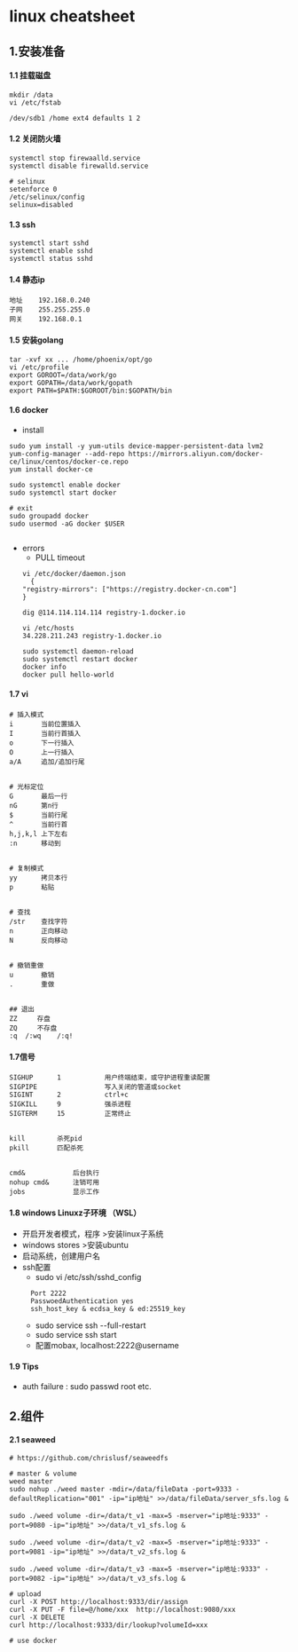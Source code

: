 # linux cheatsheet

## 1.安装准备

#### 1.1 挂载磁盘

```
mkdir /data 
vi /etc/fstab

/dev/sdb1 /home ext4 defaults 1 2
```

#### 1.2 关闭防火墙

```
systemctl stop firewaalld.service
systemctl disable firewalld.service

# selinux 
setenforce 0
/etc/selinux/config
selinux=disabled

```

#### 1.3 ssh

```
systemctl start sshd
systemctl enable sshd
systemctl status sshd

```

#### 1.4 静态ip

```
地址    192.168.0.240
子网    255.255.255.0
网关    192.168.0.1
```

#### 1.5 安装golang

```
tar -xvf xx ... /home/phoenix/opt/go
vi /etc/profile
export GOROOT=/data/work/go
export GOPATH=/data/work/gopath
export PATH=$PATH:$GOROOT/bin:$GOPATH/bin

```

#### 1.6 docker

- install

```
sudo yum install -y yum-utils device-mapper-persistent-data lvm2 
yum-config-manager --add-repo https://mirrors.aliyun.com/docker-ce/linux/centos/docker-ce.repo 
yum install docker-ce

sudo systemctl enable docker
sudo systemctl start docker

# exit
sudo groupadd docker
sudo usermod -aG docker $USER


```

- errors
  - PULL timeout
  ```
  vi /etc/docker/daemon.json
    {
  "registry-mirrors": ["https://registry.docker-cn.com"]
  } 

  dig @114.114.114.114 registry-1.docker.io
  
  vi /etc/hosts
  34.228.211.243 registry-1.docker.io

  sudo systemctl daemon-reload
  sudo systemctl restart docker
  docker info
  docker pull hello-world

  ``` 


#### 1.7 vi 

```
# 插入模式
i       当前位置插入
I       当前行首插入
o       下一行插入
O       上一行插入
a/A     追加/追加行尾


# 光标定位
G       最后一行
nG      第n行
$       当前行尾
^       当前行首
h,j,k,l 上下左右
:n      移动到


# 复制模式
yy      拷贝本行
p       粘贴


# 查找
/str    查找字符
n       正向移动
N       反向移动


# 撤销重做
u       撤销
.       重做


## 退出
ZZ     存盘
ZQ     不存盘
:q  /:wq    /:q!

```

#### 1.7信号

```
SIGHUP      1           用户终端结束，或守护进程重读配置
SIGPIPE                 写入关闭的管道或socket
SIGINT      2           ctrl+c
SIGKILL     9           强杀进程
SIGTERM     15          正常终止


kill        杀死pid
pkill       匹配杀死


cmd&            后台执行
nohup cmd&      注销可用
jobs            显示工作
```

#### 1.8 windows Linuxz子环境 （WSL）
- 开启开发者模式，程序 >安装linux子系统
- windows stores >安装ubuntu
- 启动系统，创建用户名
- ssh配置
  - sudo vi /etc/ssh/sshd_config
  ```
    Port 2222
    PasswoedAuthentication yes
    ssh_host_key & ecdsa_key & ed:25519_key
  ```
  - sudo service ssh --full-restart
  - sudo service ssh start
  - 配置mobax, localhost:2222@username
 
#### 1.9 Tips
 - auth failure : sudo passwd root etc.

## 2.组件

#### 2.1 seaweed

```
# https://github.com/chrislusf/seaweedfs

# master & volume
weed master
sudo nohup ./weed master -mdir=/data/fileData -port=9333 -defaultReplication="001" -ip="ip地址" >>/data/fileData/server_sfs.log &

sudo ./weed volume -dir=/data/t_v1 -max=5 -mserver="ip地址:9333" -port=9080 -ip="ip地址" >>/data/t_v1_sfs.log &

sudo ./weed volume -dir=/data/t_v2 -max=5 -mserver="ip地址:9333" -port=9081 -ip="ip地址" >>/data/t_v2_sfs.log &

sudo ./weed volume -dir=/data/t_v3 -max=5 -mserver="ip地址:9333" -port=9082 -ip="ip地址" >>/data/t_v3_sfs.log &

# upload 
curl -X POST http://localhost:9333/dir/assign
curl -X PUT -F file=@/home/xxx  http://localhost:9080/xxx
curl -X DELETE
curl http://localhost:9333/dir/lookup?volumeId=xxx

# use docker 
```







